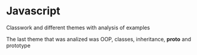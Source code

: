 # Javascript
Classwork and different themes with analysis of examples

The last theme that was analized was OOP, classes, inheritance, __proto__ and prototype 